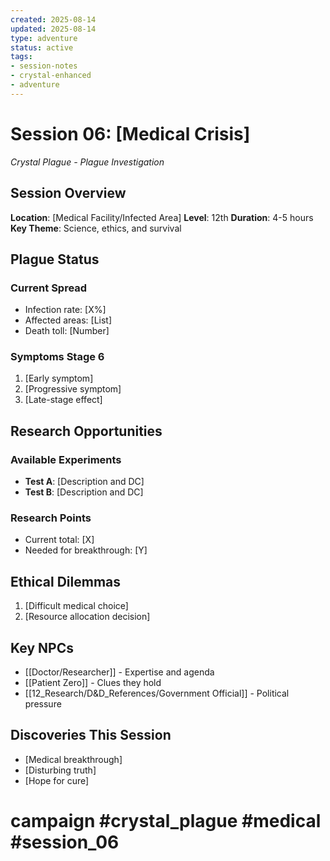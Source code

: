 ```yaml
---
created: 2025-08-14
updated: 2025-08-14
type: adventure
status: active
tags:
- session-notes
- crystal-enhanced
- adventure
---
```


# Session 06: [Medical Crisis]

*Crystal Plague - Plague Investigation*

## Session Overview

**Location**: [Medical Facility/Infected Area]
**Level**: 12th
**Duration**: 4-5 hours
**Key Theme**: Science, ethics, and survival

## Plague Status

### Current Spread

- Infection rate: [X%]
- Affected areas: [List]
- Death toll: [Number]

### Symptoms Stage 6

1. [Early symptom]
2. [Progressive symptom]
3. [Late-stage effect]

## Research Opportunities

### Available Experiments

- **Test A**: [Description and DC]
- **Test B**: [Description and DC]

### Research Points

- Current total: [X]
- Needed for breakthrough: [Y]

## Ethical Dilemmas

1. [Difficult medical choice]
2. [Resource allocation decision]

## Key NPCs

- [[Doctor/Researcher]] - Expertise and agenda
- [[Patient Zero]] - Clues they hold
- [[12_Research/D&D_References/Government Official]] - Political pressure

## Discoveries This Session

- [Medical breakthrough]
- [Disturbing truth]
- [Hope for cure]

# campaign #crystal_plague #medical #session_06

